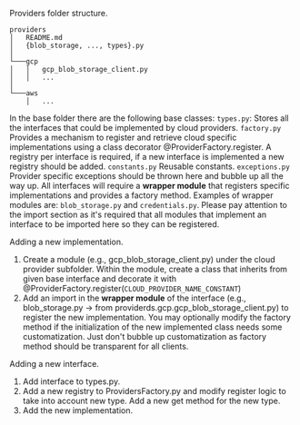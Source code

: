 Providers folder structure.
```
providers
│   README.md
│   {blob_storage, ..., types}.py   
│
└───gcp
│   │   gcp_blob_storage_client.py
│   │   ...
│   
└───aws
    │   ...
```
In the base folder there are the following base classes:
`types.py`: Stores all the interfaces that could be implemented by cloud providers.
`factory.py` Provides a mechanism to register and retrieve cloud specific implementations using a class decorator @ProviderFactory.register. A registry per interface is required, if a new interface is implemented a new registry should be added.
`constants.py` Reusable constants.
`exceptions.py` Provider specific exceptions should be thrown here and bubble up all the way up.
All interfaces will require a **wrapper module** that registers specific implementations and provides a factory method. Examples of wrapper modules are: `blob_storage.py` and `credentials.py`. Please pay attention to the import section as it's required that all modules that implement an interface to be imported here so they can be registered.

Adding a new implementation.
1. Create a module (e.g., gcp_blob_storage_client.py) under the cloud provider subfolder. Within the module, create a class that inherits from given base interface and decorate it with @ProviderFactory.register(`CLOUD_PROVIDER_NAME_CONSTANT`)
2. Add an import in the **wrapper module** of the interface (e.g., blob_storage.py -> from providerds.gcp.gcp_blob_storage_client.py) to register the new implementation. You may optionally modify the factory method if the initialization of the new implemented class needs some customatization. Just don't bubble up customatization as factory method should be transparent for all clients.

Adding a new interface.
1. Add interface to types.py.
2. Add a new registry to ProvidersFactory.py and modify register logic to take into account new type. Add a new get method for the new type.
3. Add the new implementation.

